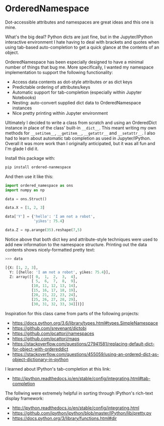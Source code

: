 # OrderedNamespace

Dot-accessible attributes and namespaces are great ideas and this one is mine.

What's the big deal?  Python dicts are just fine, but in the Jupyter/IPython interactive environment I hate having to deal with brackets and quotes when using tab-based auto-completion to get a quick glance at the contents of an object.

OrderedNamespace has been especially designed to have a minimal number of things that bug me.  More specifically, I wanted my namespace implementation to support the following functionality:

- Access data contents as dot-style attributes _or_ as dict keys
- Predictable ordering of attributes/keys
- Automatic support for tab-completion (especially within Jupyter Notebooks)
- Nesting: auto-convert supplied dict data to OrderedNamespace instances
- Nice pretty printing within Jupyter environment

Ultimately I decided to write a class from scratch and using an OrderedDict instance in place of the class' built-in `__dict__`.  This meant writing my own methods for `__setitem__`, `__getitem__`, `__getattr__` and `__setattr__`.  I also had to learn about automatic tab completion as used in Jupyter/IPython.  Overall it was more work than I originally anticipated, but it was all fun and I'm glade I did it.

Install this package with:

```bash
pip install ordered-nanmespace
```

And then use it like this:

```py
import ordered_namespace as ons
import numpy as np

data = ons.Struct()

data.X = [1, 2, 3]

data['Y'] = {'hello': 'I am not a robot',
             'yikes': 75.4}

data.Z = np.arange(35).reshape(7,5)
```

Notice above that both dict key and attribute-style techniques were used to add new information to the namespace structure.  Printing out the data contents shows nicely-formatted pretty text:

```py
>>> data

[{X: [1, 2, 3],
  Y: [{hello: 'I am not a robot', yikes: 75.4}],
  Z: array([[ 0,  1,  2,  3,  4],
            [ 5,  6,  7,  8,  9],
            [10, 11, 12, 13, 14],
            [15, 16, 17, 18, 19],
            [20, 21, 22, 23, 24],
            [25, 26, 27, 28, 29],
            [30, 31, 32, 33, 34]])}]
```


Inspiration for this class came from parts of the following projects:
- https://docs.python.org/3.6/library/types.html#types.SimpleNamespace
- https://github.com/srevenant/dictobj
- https://github.com/pcattori/namespaces
- https://github.com/pcattori/maps
- https://stackoverflow.com/questions/27941581/replacing-default-dict-for-object-with-ordereddict
- https://stackoverflow.com/questions/455059/using-an-ordered-dict-as-object-dictionary-in-python

I learned about IPython's tab-completion at this link:
- http://ipython.readthedocs.io/en/stable/config/integrating.html#tab-completion

The follwing were extremely helpful in sorting through IPython's rich-text display framework:
- http://ipython.readthedocs.io/en/stable/config/integrating.html
- https://github.com/ipython/ipython/blob/master/IPython/lib/pretty.py
- https://docs.python.org/3/library/functions.html#dir

